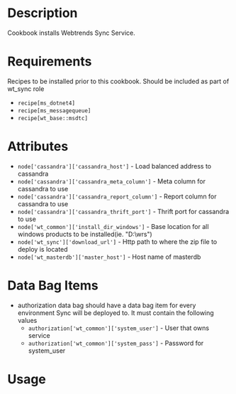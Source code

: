 Description
===========
Cookbook installs Webtrends Sync Service.

Requirements
============
Recipes to be installed prior to this cookbook. Should be included as part of wt_sync role
* `recipe[ms_dotnet4]`
* `recipe[ms_messagequeue]`
* `recipe[wt_base::msdtc]`

Attributes
==========
* `node['cassandra']['cassandra_host']` - Load balanced address to cassandra
* `node['cassandra']['cassandra_meta_column']` - Meta column for cassandra to use
* `node['cassandra']['cassandra_report_column']` - Report column for cassandra to use
* `node['cassandra']['cassandra_thrift_port']` - Thrift port for cassandra to use
* `node['wt_common']['install_dir_windows']` - Base location for all windows products to be installed(ie. "D:\\wrs")
* `node['wt_sync']['download_url']` - Http path to where the zip file to deploy is located
* `node['wt_masterdb']['master_host']` - Host name of masterdb

Data Bag Items
===============
* authorization data bag should have a data bag item for every environment Sync will be deployed to. It must contain the following values
	* `authorization['wt_common']['system_user']` - User that owns service
	* `authorization['wt_common']['system_pass']` - Password for system_user

Usage
=====

